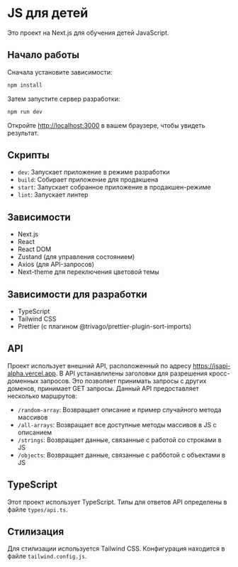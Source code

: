 # JS для детей

Это проект на Next.js для обучения детей JavaScript.

## Начало работы

Сначала установите зависимости:

```bash
npm install
```

Затем запустите сервер разработки:

```bash
npm run dev
```

Откройте [http://localhost:3000](http://localhost:3000) в вашем браузере, чтобы увидеть результат.

## Скрипты

- `dev`: Запускает приложение в режиме разработки
- `build`: Собирает приложение для продакшена
- `start`: Запускает собранное приложение в продакшен-режиме
- `lint`: Запускает линтер

## Зависимости

- Next.js
- React
- React DOM
- Zustand (для управления состоянием)
- Axios (для API-запросов)
- Next-theme для переключения цветовой темы

## Зависимости для разработки

- TypeScript
- Tailwind CSS
- Prettier (с плагином @trivago/prettier-plugin-sort-imports)

## API

Проект использует внешний API, расположенный по адресу https://jsapi-alpha.vercel.app. В API устанавлилены заголовки для разрешения кросс-доменных запросов. Это позволяет  принимать запросы с других доменов, принимает GET запросы. Данный API предоставляет несколько маршрутов:

- `/random-array`: Возвращает описание и пример случайного метода массивов
- `/all-arrays`: Возвращает все доступные методы массивов в JS c описанием
- `/strings`: Возвращает данные, связанные с работой со строками в JS
- `/objects`: Возвращает данные, связанные с рабботой с объектами в JS

## TypeScript

Этот проект использует TypeScript. Типы для ответов API определены в файле `types/api.ts`.

## Стилизация

Для стилизации используется Tailwind CSS. Конфигурация находится в файле `tailwind.config.js`.
